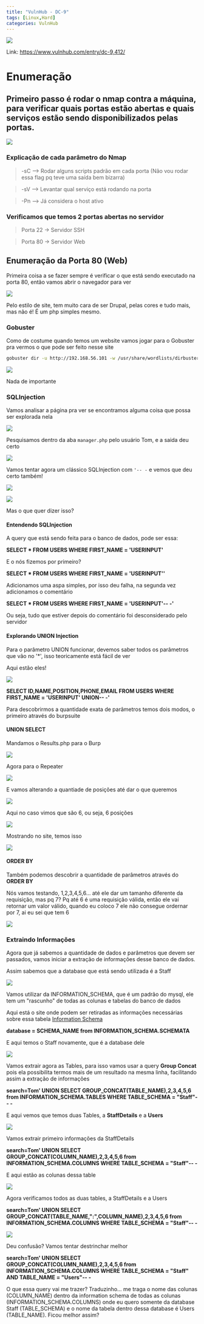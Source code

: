 ```yaml
---
title: "VulnHub - DC-9"
tags: [Linux,Hard]
categories: VulnHub
---
```


![](https://raw.githubusercontent.com/0x4rt3mis/0x4rt3mis.github.io/master/img/vulnhub-dc9/inicial.png)

Link: <https://www.vulnhub.com/entry/dc-9,412/>

# Enumeração

## Primeiro passo é rodar o nmap contra a máquina, para verificar quais portas estão abertas e quais serviços estão sendo disponibilizados pelas portas.

![](https://raw.githubusercontent.com/0x4rt3mis/0x4rt3mis.github.io/master/img/vulnhub-dc9/nmap.png)

### Explicação de cada parâmetro do Nmap

> -sC --> Rodar alguns scripts padrão em cada porta (Não vou rodar essa flag pq teve uma saída bem bizarra)

> -sV --> Levantar qual serviço está rodando na porta

> -Pn --> Já considera o host ativo

### Verificamos que temos 2 portas abertas no servidor

> Porta 22 -> Servidor SSH

> Porta 80 -> Servidor Web

## Enumeração da Porta 80 (Web)

Primeira coisa a se fazer sempre é verificar o que está sendo executado na porta 80, então vamos abrir o navegador para ver

![](https://raw.githubusercontent.com/0x4rt3mis/0x4rt3mis.github.io/master/img/vulnhub-dc9/web.png)

Pelo estilo de site, tem muito cara de ser Drupal, pelas cores e tudo mais, mas não é! É um php simples mesmo.

### Gobuster

Como de costume quando temos um website vamos jogar para o Gobuster pra vermos o que pode ser feito nesse site

```bash
gobuster dir -u http://192.168.56.101 -w /usr/share/wordlists/dirbuster/directory-list-2.3-small.txt -x php
```

![](https://raw.githubusercontent.com/0x4rt3mis/0x4rt3mis.github.io/master/img/vulnhub-dc9/gobuster.png)

Nada de importante

### SQLInjection

Vamos analisar a página pra ver se encontramos alguma coisa que possa ser explorada nela

![](https://raw.githubusercontent.com/0x4rt3mis/0x4rt3mis.github.io/master/img/vulnhub-dc9/sql.png)

Pesquisamos dentro da aba `manager.php` pelo usuário Tom, e a saida deu certo

![](https://raw.githubusercontent.com/0x4rt3mis/0x4rt3mis.github.io/master/img/vulnhub-dc9/sql1.png)

Vamos tentar agora um clássico SQLInjection com `'-- -` e vemos que deu certo também!

![](https://raw.githubusercontent.com/0x4rt3mis/0x4rt3mis.github.io/master/img/vulnhub-dc9/sql2.png)

![](https://raw.githubusercontent.com/0x4rt3mis/0x4rt3mis.github.io/master/img/vulnhub-dc9/sql3.png)

Mas o que quer dizer isso?

#### Entendendo SQLInjection

A query que está sendo feita para o banco de dados, pode ser essa:

**SELECT * FROM USERS WHERE FIRST_NAME = 'USERINPUT'**

E o nós fizemos por primeiro?

**SELECT * FROM USERS WHERE FIRST_NAME = 'USERINPUT''**

Adicionamos uma aspa simples, por isso deu falha, na segunda vez adicionamos o comentário

**SELECT * FROM USERS WHERE FIRST_NAME = 'USERINPUT'-- -'**

Ou seja, tudo que estiver depois do comentário foi desconsiderado pelo servidor

#### Explorando UNION Injection

Para o parâmetro UNION funcionar, devemos saber todos os parâmetros que vão no '*', isso teoricamente está fácil de ver

Aqui estão eles!

![](https://raw.githubusercontent.com/0x4rt3mis/0x4rt3mis.github.io/master/img/vulnhub-dc9/sql4.png)

**SELECT ID,NAME,POSITION,PHONE,EMAIL FROM USERS WHERE FIRST_NAME = 'USERINPUT' UNION-- -'**

Para descobrirmos a quantidade exata de parâmetros temos dois modos, o primeiro através do burpsuite

#### UNION SELECT

Mandamos o Results.php para o Burp

![](https://raw.githubusercontent.com/0x4rt3mis/0x4rt3mis.github.io/master/img/vulnhub-dc9/burp.png)

Agora para o Repeater

![](https://raw.githubusercontent.com/0x4rt3mis/0x4rt3mis.github.io/master/img/vulnhub-dc9/burp1.png)

E vamos alterando a quantiade de posições até dar o que queremos

![](https://raw.githubusercontent.com/0x4rt3mis/0x4rt3mis.github.io/master/img/vulnhub-dc9/burp2.png)

Aqui no caso vimos que são 6, ou seja, 6 posições

![](https://raw.githubusercontent.com/0x4rt3mis/0x4rt3mis.github.io/master/img/vulnhub-dc9/burp3.png)

Mostrando no site, temos isso

![](https://raw.githubusercontent.com/0x4rt3mis/0x4rt3mis.github.io/master/img/vulnhub-dc9/burp4.png)

#### ORDER BY

Também podemos descobrir a quantidade de parâmetros através do **ORDER BY**

Nós vamos testando, 1,2,3,4,5,6... até ele dar um tamanho diferente da requisição, mas pq 7? Pq até 6 é uma requisição válida, então ele vai retornar um valor válido, quando eu coloco 7 ele não consegue ordernar por 7, ai eu sei que tem 6

![](https://raw.githubusercontent.com/0x4rt3mis/0x4rt3mis.github.io/master/img/vulnhub-dc9/burp5.png)

### Extraindo Informações

Agora que já sabemos a quantidade de dados e parâmetros que devem ser passados, vamos iniciar a extração de informações desse banco de dados.

Assim sabemos que a database que está sendo utilizada é a Staff

![](https://raw.githubusercontent.com/0x4rt3mis/0x4rt3mis.github.io/master/img/vulnhub-dc9/burp6.png)

Vamos utilizar da INFORMATION_SCHEMA, que é um padrão do mysql, ele tem um "rascunho" de todas as colunas e tabelas do banco de dados

Aqui está o site onde podem ser retiradas as informações necessárias sobre essa tabela [Information Schema](https://dev.mysql.com/doc/refman/8.0/en/information-schema.html)

**database = SCHEMA_NAME from INFORMATION_SCHEMA.SCHEMATA**

E aqui temos o Staff novamente, que é a database dele

![](https://raw.githubusercontent.com/0x4rt3mis/0x4rt3mis.github.io/master/img/vulnhub-dc9/burp7.png)

Vamos extrair agora as Tables, para isso vamos usar a query **Group Concat** pois ela possibilita termos mais de um resultado na mesma linha, facilitando assim a extração de informações

**search=Tom' UNION SELECT GROUP_CONCAT(TABLE_NAME),2,3,4,5,6 from INFORMATION_SCHEMA.TABLES WHERE TABLE_SCHEMA = "Staff"-- -**

E aqui vemos que temos duas Tables, a **StaffDetails** e a **Users**

![](https://raw.githubusercontent.com/0x4rt3mis/0x4rt3mis.github.io/master/img/vulnhub-dc9/burp8.png)

Vamos extrair primeiro informações da StaffDetails

**search=Tom' UNION SELECT GROUP_CONCAT(COLUMN_NAME),2,3,4,5,6 from INFORMATION_SCHEMA.COLUMNS WHERE TABLE_SCHEMA = "Staff"-- -**

E aqui estão as colunas dessa table

![](https://raw.githubusercontent.com/0x4rt3mis/0x4rt3mis.github.io/master/img/vulnhub-dc9/burp9.png)

Agora verificamos todos as duas tables, a StaffDetails e a Users

**search=Tom' UNION SELECT GROUP_CONCAT(TABLE_NAME,":",COLUMN_NAME),2,3,4,5,6 from INFORMATION_SCHEMA.COLUMNS WHERE TABLE_SCHEMA = "Staff"-- -**

![](https://raw.githubusercontent.com/0x4rt3mis/0x4rt3mis.github.io/master/img/vulnhub-dc9/burp10.png)

Deu confusão? Vamos tentar destrinchar melhor

**search=Tom' UNION SELECT GROUP_CONCAT(COLUMN_NAME),2,3,4,5,6 from INFORMATION_SCHEMA.COLUMNS WHERE TABLE_SCHEMA = "Staff" AND TABLE_NAME = "Users"-- -**

O que essa query vai me trazer? Traduzinho... me traga o nome das colunas (COLUMN_NAME) dentro da information schema de todas as colunas (INFORMATION_SCHEMA.COLUMNS) onde eu quero somente da database Staff (TABLE_SCHEMA) e o nome da tabela dentro dessa database é Users (TABLE_NAME). Ficou melhor assim?


